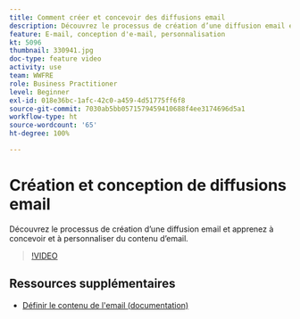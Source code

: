 ```yaml
---
title: Comment créer et concevoir des diffusions email
description: Découvrez le processus de création d’une diffusion email et apprenez à concevoir et à personnaliser du contenu d’email.
feature: E-mail, conception d'e-mail, personnalisation
kt: 5096
thumbnail: 330941.jpg
doc-type: feature video
activity: use
team: WWFRE
role: Business Practitioner
level: Beginner
exl-id: 018e36bc-1afc-42c0-a459-4d51775ff6f8
source-git-commit: 7030ab5bb0571579459410688f4ee3174696d5a1
workflow-type: ht
source-wordcount: '65'
ht-degree: 100%

---
```


# Création et conception de diffusions email

Découvrez le processus de création d’une diffusion email et apprenez à concevoir et à personnaliser du contenu d’email.

>[!VIDEO](https://video.tv.adobe.com/v/330941?quality=12)

## Ressources supplémentaires

* [Définir le contenu de l&#39;email (documentation)](https://experienceleague.adobe.com/docs/campaign-classic/using/sending-messages/sending-emails/defining-the-email-content.html?lang=fr)
